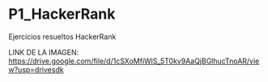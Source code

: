 # P1_HackerRank
Ejercicios resueltos HackerRank

LINK DE LA IMAGEN: https://drive.google.com/file/d/1cSXoMfiWlS_5T0kv9AaQjBGlhucTnoAR/view?usp=drivesdk
